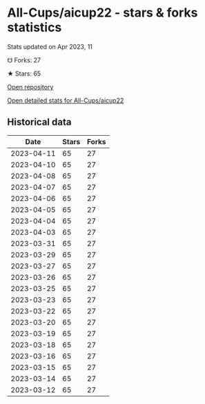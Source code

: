 # All-Cups/aicup22 - stars & forks statistics

Stats updated on Apr 2023, 11

☋ Forks: 27

★ Stars: 65

[Open repository](https://github.com/All-Cups/aicup22)

[Open detailed stats for All-Cups/aicup22](https://reviewgithub.com/rep/All-Cups/aicup22)

## Historical data
| Date | Stars | Forks |
|------|-------|-------|
| 2023-04-11 | 65 | 27 | 
| 2023-04-10 | 65 | 27 | 
| 2023-04-08 | 65 | 27 | 
| 2023-04-07 | 65 | 27 | 
| 2023-04-06 | 65 | 27 | 
| 2023-04-05 | 65 | 27 | 
| 2023-04-04 | 65 | 27 | 
| 2023-04-03 | 65 | 27 | 
| 2023-03-31 | 65 | 27 | 
| 2023-03-29 | 65 | 27 | 
| 2023-03-27 | 65 | 27 | 
| 2023-03-26 | 65 | 27 | 
| 2023-03-25 | 65 | 27 | 
| 2023-03-23 | 65 | 27 | 
| 2023-03-22 | 65 | 27 | 
| 2023-03-20 | 65 | 27 | 
| 2023-03-19 | 65 | 27 | 
| 2023-03-18 | 65 | 27 | 
| 2023-03-16 | 65 | 27 | 
| 2023-03-15 | 65 | 27 | 
| 2023-03-14 | 65 | 27 | 
| 2023-03-12 | 65 | 27 | 

